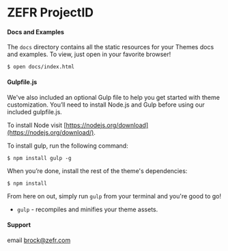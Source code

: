# ZEFR ProjectID #


#### Docs and Examples

The `docs` directory contains all the static resources for your Themes docs and examples. To view, just open in your favorite browser!

```
$ open docs/index.html
```


#### Gulpfile.js

We've also included an optional Gulp file to help you get started with theme customization. You’ll need to install Node.js and Gulp before using our included gulpfile.js.

To install Node visit [https://nodejs.org/download](https://nodejs.org/download/).

To install gulp, run the following command:

```
$ npm install gulp -g
```

When you’re done, install the rest of the theme's dependencies:

```
$ npm install
```

From here on out, simply run `gulp` from your terminal and you're good to go!

+ `gulp` - recompiles and minifies your theme assets.


#### Support

email brock@zefr.com